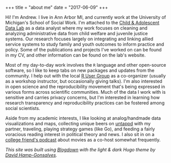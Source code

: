 +++
title = "about me"
date = "2017-06-09"
+++

Hi! I'm Andrew. I live in Ann Arbor MI, and currently work at the University of Michigan's School of Social Work. I'm attached to the [Child & Adolescent Data Lab](https://ssw-datalab.org) as a data analyst where my work focuses on cleaning and analyzing administrative data from child welfare and juvenile justice systems. Our research focuses largely on integrating and linking allied service systems to study family and youth outcomes to inform practice and policy. Some of the publications and projects I've worked on can be found in my CV, and other information can be found on the lab's website.

Most of my day-to-day work involves the `R` language and other open-source software, so I like to keep tabs on new packages and updates from the community. I help out with the local [R User Group](https://annarborrusergroup.github.io/) as a co-organizer (usually as a workshop instructor, but occasionally giving talks). I'm also interested in open science and the reproducibility movement that's being expressed in various forms across scientific communities. Much of the data I work with is sensitive and carries privacy concerns, but I'm interested in learning how research transparency and reproducibility practices can be fostered among social scientists.

Aside from my academic interests, I like looking at analog/handmade data visualizations and maps, collecting unique beers on [untappd](https://untappd.com/user/B33rz4y33rz) with my partner, traveling, playing strategy games (like Go), and feeding a fairly voracious reading interest in political theory and news. I also sit in on a [college friend's podcast](https://www.petty-cache.com/podcast-talking-screens/) about movies as a co-host somewhat frequently.

*This site was built using [Blogdown](https://github.com/rstudio/blogdown) with the light & dark Hugo theme by [David Hamp-Gonsalves](https://github.com/davidhampgonsalves).*

